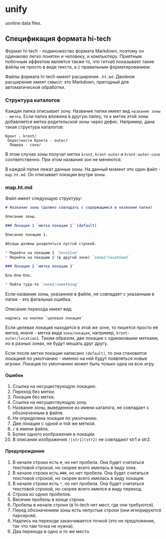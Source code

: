 unify
=====

uonline data files.



Спецификация формата hi-tech
----------------------------

Формат hi-tech - подмножество формата Markdown, поэтому он одинаково легко понятен и человеку, и компьютеру. Приятным побочным эффектом является также то, что гитхаб показывает такие файлы не просто в виде текста, а с правильным форматированием.

Файлы формата hi-tech имеют расширение `.ht.md`. Двойное расширение имеет смысл: это Markdown, пригодный для автоматической обработки.


### Структура каталогов

Каждая папка описывает зону. Название папки имеет вид `название зоны - метка`. Если папка вложена в другую папку, то к метке этой зоны добавляется метка родительской зоны через дефис. Например, дана такая структура каталогов:

    Кронт - kront/
     Окрестности Кронта - outer/
      Пещера - cave/

В этом случае зоны получат метки `kront`, `kront-outer` и `kront-outer-cave` соответственно. При этом названия зон не меняются.

В каждой папке лежат данные зоны. На данный момент это один файл - `map.ht.md`. Он описывает локации внутри зоны.


### map.ht.md

Файл имеет следующую структуру:

```markdown
# Название зоны (должно совпадать с содержащимся в названии папки)

Описание зоны.

### Локация 1 `метка локации 1` (default)

Описание локации 1.

Абзацы должны разделяться пустой строкой.

* Перейти на локацию 1 `location`
* Перейти на локацию 2 (в другой зоне) `zone2/location2`

### Локация 2 `метка локации 2`

Бла-бла-бла.

* Пойти туда-то `zone3/something`
```

Если название зоны, указанное в файле, не совпадает с указанным в папке - это фатальная ошибка.

Описание перехода имеет вид:

    надпись на кнопке `целевая локация`
    
Если целевая локация находится в этой же зоне, то пишется просто её метка, иначе - метка вида `зона/локация`, например, `kront-outer/location1`. Таким образом, две локации с одинаковыми метками, но в разных зонах, не будут мешать друг другу.

Если после метки локации написано `(default)`, то она становится локацией по умолчанию - именно на ней будут появляться новые игроки. Локация по умолчанию может быть только одна на всю игру.

#### Ошибки

1. Ссылка на несуществующую локацию.
2. Переход без метки.
3. Локация без метки.
4. Ссылка на несуществующую зону.
5. Название зоны, выведенное из имени каталога, не совпадает с обозначенным в файле.
6. Не определена локация по умолчанию.
7. Две локации с одной и той же меткой.
8. `/` в имени файла.
9. Более одного изображения в локации.
10. В описании изображения `![str1](str2)` не совпадают str1 и str2.

#### Предупреждения

1. В начале строки есть `#`, но нет пробела. Она будет считаться текстовой строкой, но скорее всего имелась в виду зона.
2. В начале строки есть `###`, но нет пробела. Она будет считаться текстовой строкой, но скорее всего имелась в виду локация.
3. В начале строки есть `*`, но нет пробела. Она будет считаться текстовой строкой, но скорее всего имелся в виду переход.
4. Строка из одних пробелов.
5. Висячие пробелы в конце строки.
6. Пробелы в начале строки (в hi-tech нет мест, где они требуются).
7. Перед обозначением зоны есть непустые строки (они игнорируются парсером).
8. Надпись на переходе заканчивается точкой (это не предложение, так что там точка не нужна).
9. Два перехода в одно и то же место.

